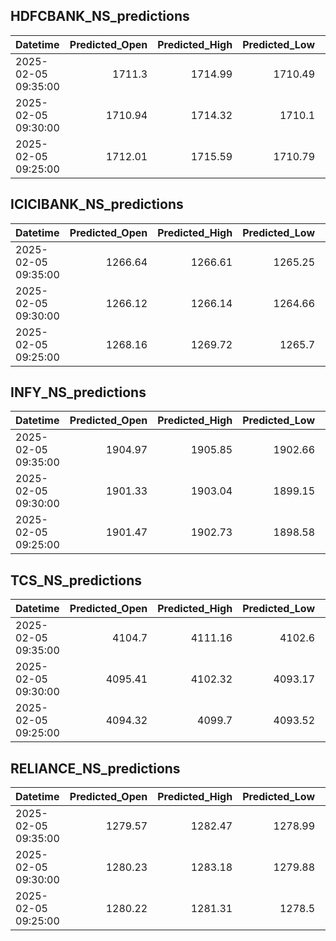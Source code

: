 ## HDFCBANK_NS_predictions
| Datetime            |   Predicted_Open |   Predicted_High |   Predicted_Low |   Predicted_Close |   Predicted_Volume |
|:--------------------|-----------------:|-----------------:|----------------:|------------------:|-------------------:|
| 2025-02-05 09:35:00 |          1711.3  |          1714.99 |         1710.49 |           1711.6  |             215694 |
| 2025-02-05 09:30:00 |          1710.94 |          1714.32 |         1710.1  |           1710.65 |             229522 |
| 2025-02-05 09:25:00 |          1712.01 |          1715.59 |         1710.79 |           1713.63 |             244492 |

## ICICIBANK_NS_predictions
| Datetime            |   Predicted_Open |   Predicted_High |   Predicted_Low |   Predicted_Close |   Predicted_Volume |
|:--------------------|-----------------:|-----------------:|----------------:|------------------:|-------------------:|
| 2025-02-05 09:35:00 |          1266.64 |          1266.61 |         1265.25 |           1267.85 |             140650 |
| 2025-02-05 09:30:00 |          1266.12 |          1266.14 |         1264.66 |           1267.13 |             181018 |
| 2025-02-05 09:25:00 |          1268.16 |          1269.72 |         1265.7  |           1266.98 |             188665 |

## INFY_NS_predictions
| Datetime            |   Predicted_Open |   Predicted_High |   Predicted_Low |   Predicted_Close |   Predicted_Volume |
|:--------------------|-----------------:|-----------------:|----------------:|------------------:|-------------------:|
| 2025-02-05 09:35:00 |          1904.97 |          1905.85 |         1902.66 |           1905.14 |             100356 |
| 2025-02-05 09:30:00 |          1901.33 |          1903.04 |         1899.15 |           1902.8  |             134873 |
| 2025-02-05 09:25:00 |          1901.47 |          1902.73 |         1898.58 |           1900.3  |             139153 |

## TCS_NS_predictions
| Datetime            |   Predicted_Open |   Predicted_High |   Predicted_Low |   Predicted_Close |   Predicted_Volume |
|:--------------------|-----------------:|-----------------:|----------------:|------------------:|-------------------:|
| 2025-02-05 09:35:00 |          4104.7  |          4111.16 |         4102.6  |           4104.95 |            29422.8 |
| 2025-02-05 09:30:00 |          4095.41 |          4102.32 |         4093.17 |           4094.61 |            27068.9 |
| 2025-02-05 09:25:00 |          4094.32 |          4099.7  |         4093.52 |           4098.97 |            33293.3 |

## RELIANCE_NS_predictions
| Datetime            |   Predicted_Open |   Predicted_High |   Predicted_Low |   Predicted_Close |   Predicted_Volume |
|:--------------------|-----------------:|-----------------:|----------------:|------------------:|-------------------:|
| 2025-02-05 09:35:00 |          1279.57 |          1282.47 |         1278.99 |           1280.64 |             232924 |
| 2025-02-05 09:30:00 |          1280.23 |          1283.18 |         1279.88 |           1281.45 |             226514 |
| 2025-02-05 09:25:00 |          1280.22 |          1281.31 |         1278.5  |           1280.66 |             254849 |

